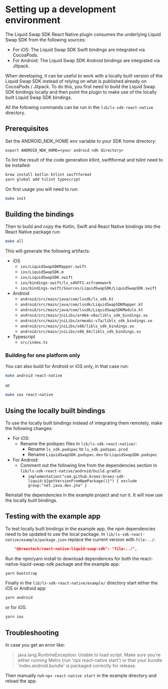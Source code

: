 # Setting up a development environment

The Liquid Swap SDK React Native plugin consumes the underlying Liquid Swap SDK from the following sources:

-   For iOS: The Liquid Swap SDK Swift bindings are integrated via CocoaPods.
-   For Android: The Liquid Swap SDK Android bindings are integrated via Jitpack.

When developing, it can be useful to work with a locally built version of the Liquid Swap SDK instead of relying on what is published already on CocoaPods / Jitpack.
To do this, you first need to build the Liquid Swap SDK bindings locally and then point the plugin to make use of the locally built Liquid Swap SDK bindings.

All the following commands can be run in the `lib/ls-sdk-react-native` directory.

## Prerequisites

Set the ANDROID_NDK_HOME env variable to your SDK home directory:
```
export ANDROID_NDK_HOME=<your android ndk directory>
```

To lint the result of the code generation ktlint, swiftformat and tslint need to be installed:
```bash
brew install kotlin ktlint swiftformat
yarn global add tslint typescript
```

On first usage you will need to run:
```bash
make init
```

## Building the bindings

Then to build and copy the Kotlin, Swift and React Native bindings into the React Native package run:
```bash
make all
```

This will generate the following artifacts:

- iOS
	- `ios/LiquidSwapSDKMapper.swift`
	- `ios/LiquidSwapSDK.m`
	- `ios/LiquidSwapSDK.swift`
	- `ios/bindings-swift/ls_sdkFFI.xcframework`
	- `ios/bindings-swift/Sources/LiquidSwapSDK/LiquidSwapSDK.swift`
- Android
	- `android/src/main/java/com/lssdk/ls_sdk.kt`
	- `android/src/main/java/com/lssdk/LiquidSwapSDKMapper.kt`
	- `android/src/main/java/com/lssdk/LiquidSwapSDKModule.kt`
	- `android/src/main/jniLibs/arm64-v8a/libls_sdk_bindings.so`
	- `android/src/main/jniLibs/armeabi-v7a/libls_sdk_bindings.so`
	- `android/src/main/jniLibs/x86/libls_sdk_bindings.so`
	- `android/src/main/jniLibs/x86_64/libls_sdk_bindings.so`
- Typescript
	- `src/index.ts`

### Building for one platform only

You can also build for Android or iOS only, in that case run:
```bash
make android react-native
```
or
```bash
make ios react-native
```

## Using the locally built bindings

To use the locally built bindings instead of integrating them remotely, make the following changes:

- For iOS:
	- Rename the podspec files in `lib/ls-sdk-react-native/`:
		- Rename `ls_sdk.podspec` to `ls_sdk.podspec.prod`
		- Rename `LiquidSwapSDK.podspec.dev` to `LiquidSwapSDK.podspec`
- For Android:
	- Comment out the following line from the dependencies section in `lib/ls-sdk-react-native/android/build.gradle`:
		- `implementation("com.github.breez:breez-sdk-liquid:${getVersionFromNpmPackage()}") { exclude group:"net.java.dev.jna" }`

Reinstall the dependencies in the example project and run it.
It will now use the locally built bindings.

## Testing with the example app

To test locally built bindings in the example app, the npm dependencies need to be updated to use the local package.
In `lib/ls-sdk-react-native/example/package.json` replace the current version with `file:../`:
```json
    "@breeztech/react-native-liquid-swap-sdk": "file:../",
```

Run the npm/yarn install to download dependences for both the react-native-liquid-swap-sdk package and the example app:
```bash
yarn bootstrap
```

Finally in the `lib/ls-sdk-react-native/example/` directory start either the iOS or Android app:
```bash
yarn android
```
or for iOS:
```bash
yarn ios
```

## Troubleshooting

In case you get an error like: 
> java.lang.RuntimeException: Unable to load script. Make sure you're either running Metro (run 'npx react-native start') or that your bundle 'index.android.bundle' is packaged correctly for release. 

Then manually run `npx react-native start` in the example directory and reload the app.
